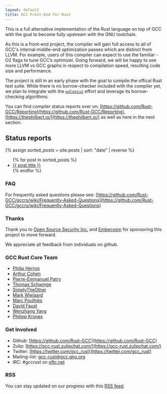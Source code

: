 ```yaml
---
layout: default
title: GCC Front-End For Rust
---
```


This is a full alternative implementation of the Rust language on top of GCC with the goal to become fully upstream with the GNU toolchain.

As this is a front-end project, the compiler will gain full access to all of GCC's internal middle-end optimization passes which are distinct from LLVM. For example, users of this compiler can expect to use the familiar -O2 flags to tune GCC’s optimizer. Going forward, we will be happy to see more LLVM vs GCC graphs in respect to compilation speed, resulting code size and performance. 

The project is still in an early phase with the goal to compile the offical Rust test suite. While there is no borrow-checker included with the compiler yet, we plan to integrate with the [`polonius`](https://github.com/rust-lang/polonius) effort and leverage its borrow-checking algorithms. 

You can find compiler status reports over on: [https://github.com/Rust-GCC/Reporting](https://github.com/Rust-GCC/Reporting), [https://thephilbert.io/](https://thephilbert.io/) as well as here in the next section.

## Status reports

{% assign sorted_posts = site.posts | sort: "date" | reverse %}
<ul>
  {% for post in sorted_posts %}
    <li>
      <a href="{{ post.url }}">{{ post.title }}</a>
    </li>
  {% endfor %}
</ul>

### FAQ

For frequently asked questions please see: [https://github.com/Rust-GCC/gccrs/wiki/Frequently-Asked-Questions](https://github.com/Rust-GCC/gccrs/wiki/Frequently-Asked-Questions)

### Thanks

Thank you to [Open Source Security Inc.](https://www.opensrcsec.com/) and [Embecosm](https://www.embecosm.com/) for sponsoring this project to move forward.

We appreciate all feedback from individuals on github.

### GCC Rust Core Team

* [Philip Herron](https://github.com/philberty/)
* [Arthur Cohen](https://github.com/CohenArthur)
* [Pierre-Emmanuel Patry](https://github.com/P-E-P)
* [Thomas Schwinge](https://github.com/tschwinge)
* [SimplyTheOther](https://github.com/simplytheother)
* [Mark Wielaard](https://gnu.wildebeest.org/blog/mjw/)
* [Marc Poulhiès](https://github.com/dkm)
* [David Faust](https://github.com/dafaust)
* [Wenzhang Yang](https://github.com/thomasyonug)
* [Philipp Krones](https://github.com/flip1995)

### Get Involved

* Github: [https://github.com/Rust-GCC](https://github.com/Rust-GCC)
* Zulip: [https://gcc-rust.zulipchat.com/](https://gcc-rust.zulipchat.com/)
* Twitter: [https://twitter.com/gcc_rust](https://twitter.com/gcc_rust)
* Mailing-list: [gcc-rust@gcc.gnu.org](https://gcc.gnu.org/mailman/listinfo/gcc-rust)
* IRC: #gccrust on [oftc.net](https://oftc.net/)

### RSS

You can stay updated on our progress with this [RSS feed](/feed.xml).

